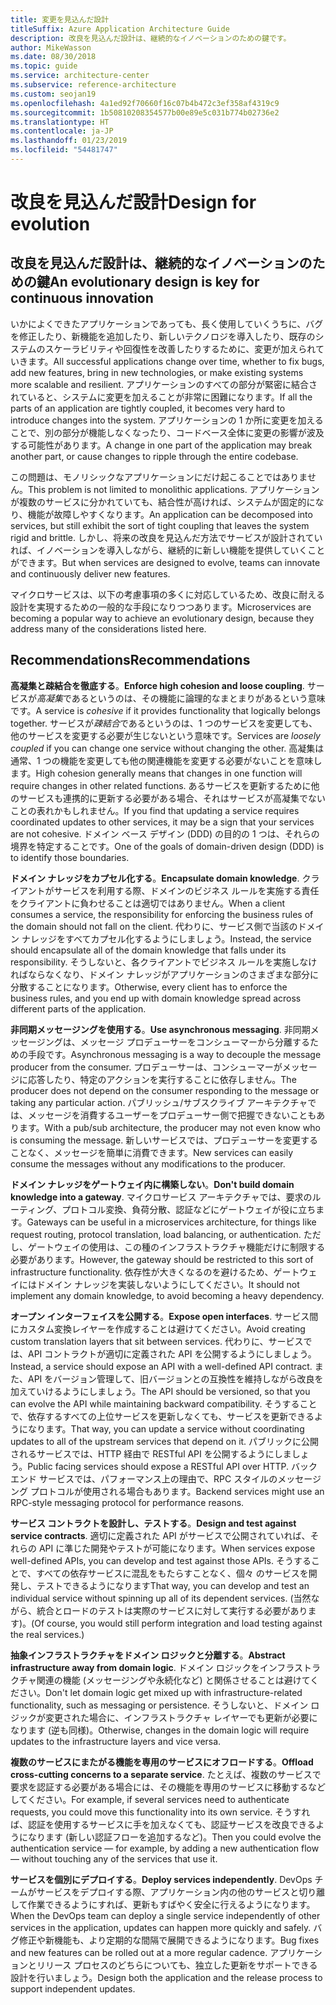 ```yaml
---
title: 変更を見込んだ設計
titleSuffix: Azure Application Architecture Guide
description: 改良を見込んだ設計は、継続的なイノベーションのための鍵です。
author: MikeWasson
ms.date: 08/30/2018
ms.topic: guide
ms.service: architecture-center
ms.subservice: reference-architecture
ms.custom: seojan19
ms.openlocfilehash: 4a1ed92f70660f16c07b4b472c3ef358af4319c9
ms.sourcegitcommit: 1b50810208354577b00e89e5c031b774b02736e2
ms.translationtype: HT
ms.contentlocale: ja-JP
ms.lasthandoff: 01/23/2019
ms.locfileid: "54481747"
---
```

# <a name="design-for-evolution"></a><span data-ttu-id="56484-103">改良を見込んだ設計</span><span class="sxs-lookup"><span data-stu-id="56484-103">Design for evolution</span></span>

## <a name="an-evolutionary-design-is-key-for-continuous-innovation"></a><span data-ttu-id="56484-104">改良を見込んだ設計は、継続的なイノベーションのための鍵</span><span class="sxs-lookup"><span data-stu-id="56484-104">An evolutionary design is key for continuous innovation</span></span>

<span data-ttu-id="56484-105">いかによくできたアプリケーションであっても、長く使用していくうちに、バグを修正したり、新機能を追加したり、新しいテクノロジを導入したり、既存のシステムのスケーラビリティや回復性を改善したりするために、変更が加えられていきます。</span><span class="sxs-lookup"><span data-stu-id="56484-105">All successful applications change over time, whether to fix bugs, add new features, bring in new technologies, or make existing systems more scalable and resilient.</span></span> <span data-ttu-id="56484-106">アプリケーションのすべての部分が緊密に結合されていると、システムに変更を加えることが非常に困難になります。</span><span class="sxs-lookup"><span data-stu-id="56484-106">If all the parts of an application are tightly coupled, it becomes very hard to introduce changes into the system.</span></span> <span data-ttu-id="56484-107">アプリケーションの 1 か所に変更を加えることで、別の部分が機能しなくなったり、コードベース全体に変更の影響が波及する可能性があります。</span><span class="sxs-lookup"><span data-stu-id="56484-107">A change in one part of the application may break another part, or cause changes to ripple through the entire codebase.</span></span>

<span data-ttu-id="56484-108">この問題は、モノリシックなアプリケーションにだけ起こることではありません。</span><span class="sxs-lookup"><span data-stu-id="56484-108">This problem is not limited to monolithic applications.</span></span> <span data-ttu-id="56484-109">アプリケーションが複数のサービスに分かれていても、結合性が高ければ、システムが固定的になり、機能が故障しやすくなります。</span><span class="sxs-lookup"><span data-stu-id="56484-109">An application can be decomposed into services, but still exhibit the sort of tight coupling that leaves the system rigid and brittle.</span></span> <span data-ttu-id="56484-110">しかし、将来の改良を見込んだ方法でサービスが設計されていれば、イノベーションを導入しながら、継続的に新しい機能を提供していくことができます。</span><span class="sxs-lookup"><span data-stu-id="56484-110">But when services are designed to evolve, teams can innovate and continuously deliver new features.</span></span>

<span data-ttu-id="56484-111">マイクロサービスは、以下の考慮事項の多くに対応しているため、改良に耐える設計を実現するための一般的な手段になりつつあります。</span><span class="sxs-lookup"><span data-stu-id="56484-111">Microservices are becoming a popular way to achieve an evolutionary design, because they address many of the considerations listed here.</span></span>

## <a name="recommendations"></a><span data-ttu-id="56484-112">Recommendations</span><span class="sxs-lookup"><span data-stu-id="56484-112">Recommendations</span></span>

<span data-ttu-id="56484-113">**高凝集と疎結合を徹底する**。</span><span class="sxs-lookup"><span data-stu-id="56484-113">**Enforce high cohesion and loose coupling**.</span></span> <span data-ttu-id="56484-114">サービスが*高凝集*であるというのは、その機能に論理的なまとまりがあるという意味です。</span><span class="sxs-lookup"><span data-stu-id="56484-114">A service is *cohesive* if it provides functionality that logically belongs together.</span></span> <span data-ttu-id="56484-115">サービスが*疎結合*であるというのは、1 つのサービスを変更しても、他のサービスを変更する必要が生じないという意味です。</span><span class="sxs-lookup"><span data-stu-id="56484-115">Services are *loosely coupled* if you can change one service without changing the other.</span></span> <span data-ttu-id="56484-116">高凝集は通常、1 つの機能を変更しても他の関連機能を変更する必要がないことを意味します。</span><span class="sxs-lookup"><span data-stu-id="56484-116">High cohesion generally means that changes in one function will require changes in other related functions.</span></span> <span data-ttu-id="56484-117">あるサービスを更新するために他のサービスも連携的に更新する必要がある場合、それはサービスが高凝集でないことの表れかもしれません。</span><span class="sxs-lookup"><span data-stu-id="56484-117">If you find that updating a service requires coordinated updates to other services, it may be a sign that your services are not cohesive.</span></span> <span data-ttu-id="56484-118">ドメイン ベース デザイン (DDD) の目的の 1 つは、それらの境界を特定することです。</span><span class="sxs-lookup"><span data-stu-id="56484-118">One of the goals of domain-driven design (DDD) is to identify those boundaries.</span></span>

<span data-ttu-id="56484-119">**ドメイン ナレッジをカプセル化する**。</span><span class="sxs-lookup"><span data-stu-id="56484-119">**Encapsulate domain knowledge**.</span></span> <span data-ttu-id="56484-120">クライアントがサービスを利用する際、ドメインのビジネス ルールを実施する責任をクライアントに負わせることは適切ではありません。</span><span class="sxs-lookup"><span data-stu-id="56484-120">When a client consumes a service, the responsibility for enforcing the business rules of the domain should not fall on the client.</span></span> <span data-ttu-id="56484-121">代わりに、サービス側で当該のドメイン ナレッジをすべてカプセル化するようにしましょう。</span><span class="sxs-lookup"><span data-stu-id="56484-121">Instead, the service should encapsulate all of the domain knowledge that falls under its responsibility.</span></span> <span data-ttu-id="56484-122">そうしないと、各クライアントでビジネス ルールを実施しなければならなくなり、ドメイン ナレッジがアプリケーションのさまざまな部分に分散することになります。</span><span class="sxs-lookup"><span data-stu-id="56484-122">Otherwise, every client has to enforce the business rules, and you end up with domain knowledge spread across different parts of the application.</span></span>

<span data-ttu-id="56484-123">**非同期メッセージングを使用する**。</span><span class="sxs-lookup"><span data-stu-id="56484-123">**Use asynchronous messaging**.</span></span> <span data-ttu-id="56484-124">非同期メッセージングは、メッセージ プロデューサーをコンシューマーから分離するための手段です。</span><span class="sxs-lookup"><span data-stu-id="56484-124">Asynchronous messaging is a way to decouple the message producer from the consumer.</span></span> <span data-ttu-id="56484-125">プロデューサーは、コンシューマーがメッセージに応答したり、特定のアクションを実行することに依存しません。</span><span class="sxs-lookup"><span data-stu-id="56484-125">The producer does not depend on the consumer responding to the message or taking any particular action.</span></span> <span data-ttu-id="56484-126">パブリッシュ/サブスクライブ アーキテクチャでは、メッセージを消費するユーザーをプロデューサー側で把握できないこともあります。</span><span class="sxs-lookup"><span data-stu-id="56484-126">With a pub/sub architecture, the producer may not even know who is consuming the message.</span></span> <span data-ttu-id="56484-127">新しいサービスでは、プロデューサーを変更することなく、メッセージを簡単に消費できます。</span><span class="sxs-lookup"><span data-stu-id="56484-127">New services can easily consume the messages without any modifications to the producer.</span></span>

<span data-ttu-id="56484-128">**ドメイン ナレッジをゲートウェイ内に構築しない**。</span><span class="sxs-lookup"><span data-stu-id="56484-128">**Don't build domain knowledge into a gateway**.</span></span> <span data-ttu-id="56484-129">マイクロサービス アーキテクチャでは、要求のルーティング、プロトコル変換、負荷分散、認証などにゲートウェイが役に立ちます。</span><span class="sxs-lookup"><span data-stu-id="56484-129">Gateways can be useful in a microservices architecture, for things like request routing, protocol translation, load balancing, or authentication.</span></span> <span data-ttu-id="56484-130">ただし、ゲートウェイの使用は、この種のインフラストラクチャ機能だけに制限する必要があります。</span><span class="sxs-lookup"><span data-stu-id="56484-130">However, the gateway should be restricted to this sort of infrastructure functionality.</span></span> <span data-ttu-id="56484-131">依存性が大きくなるのを避けるため、ゲートウェイにはドメイン ナレッジを実装しないようにしてください。</span><span class="sxs-lookup"><span data-stu-id="56484-131">It should not implement any domain knowledge, to avoid becoming a heavy dependency.</span></span>

<span data-ttu-id="56484-132">**オープン インターフェイスを公開する**。</span><span class="sxs-lookup"><span data-stu-id="56484-132">**Expose open interfaces**.</span></span> <span data-ttu-id="56484-133">サービス間にカスタム変換レイヤーを作成することは避けてください。</span><span class="sxs-lookup"><span data-stu-id="56484-133">Avoid creating custom translation layers that sit between services.</span></span> <span data-ttu-id="56484-134">代わりに、サービスでは、API コントラクトが適切に定義された API を公開するようにしましょう。</span><span class="sxs-lookup"><span data-stu-id="56484-134">Instead, a service should expose an API with a well-defined API contract.</span></span> <span data-ttu-id="56484-135">また、API をバージョン管理して、旧バージョンとの互換性を維持しながら改良を加えていけるようにしましょう。</span><span class="sxs-lookup"><span data-stu-id="56484-135">The API should be versioned, so that you can evolve the API while maintaining backward compatibility.</span></span> <span data-ttu-id="56484-136">そうすることで、依存するすべての上位サービスを更新しなくても、サービスを更新できるようになります。</span><span class="sxs-lookup"><span data-stu-id="56484-136">That way, you can update a service without coordinating updates to all of the upstream services that depend on it.</span></span> <span data-ttu-id="56484-137">パブリックに公開されるサービスでは、HTTP 経由で RESTful API を公開するようにしましょう。</span><span class="sxs-lookup"><span data-stu-id="56484-137">Public facing services should expose a RESTful API over HTTP.</span></span> <span data-ttu-id="56484-138">バックエンド サービスでは、パフォーマンス上の理由で、RPC スタイルのメッセージング プロトコルが使用される場合もあります。</span><span class="sxs-lookup"><span data-stu-id="56484-138">Backend services might use an RPC-style messaging protocol for performance reasons.</span></span>

<span data-ttu-id="56484-139">**サービス コントラクトを設計し、テストする**。</span><span class="sxs-lookup"><span data-stu-id="56484-139">**Design and test against service contracts**.</span></span> <span data-ttu-id="56484-140">適切に定義された API がサービスで公開されていれば、それらの API に準じた開発やテストが可能になります。</span><span class="sxs-lookup"><span data-stu-id="56484-140">When services expose well-defined APIs, you can develop and test against those APIs.</span></span> <span data-ttu-id="56484-141">そうすることで、すべての依存サービスに混乱をもたらすことなく、個々 のサービスを開発し、テストできるようになります</span><span class="sxs-lookup"><span data-stu-id="56484-141">That way, you can develop and test an individual service without spinning up all of its dependent services.</span></span> <span data-ttu-id="56484-142">(当然ながら、統合とロードのテストは実際のサービスに対して実行する必要があります)。</span><span class="sxs-lookup"><span data-stu-id="56484-142">(Of course, you would still perform integration and load testing against the real services.)</span></span>

<span data-ttu-id="56484-143">**抽象インフラストラクチャをドメイン ロジックと分離する**。</span><span class="sxs-lookup"><span data-stu-id="56484-143">**Abstract infrastructure away from domain logic**.</span></span> <span data-ttu-id="56484-144">ドメイン ロジックをインフラストラクチャ関連の機能 (メッセージングや永続化など) と関係させることは避けてください。</span><span class="sxs-lookup"><span data-stu-id="56484-144">Don't let domain logic get mixed up with infrastructure-related functionality, such as messaging or persistence.</span></span> <span data-ttu-id="56484-145">そうしないと、ドメイン ロジックが変更された場合に、インフラストラクチャ レイヤーでも更新が必要になります (逆も同様)。</span><span class="sxs-lookup"><span data-stu-id="56484-145">Otherwise, changes in the domain logic will require updates to the infrastructure layers and vice versa.</span></span>

<span data-ttu-id="56484-146">**複数のサービスにまたがる機能を専用のサービスにオフロードする**。</span><span class="sxs-lookup"><span data-stu-id="56484-146">**Offload cross-cutting concerns to a separate service**.</span></span> <span data-ttu-id="56484-147">たとえば、複数のサービスで要求を認証する必要がある場合には、その機能を専用のサービスに移動するなどしてください。</span><span class="sxs-lookup"><span data-stu-id="56484-147">For example, if several services need to authenticate requests, you could move this functionality into its own service.</span></span> <span data-ttu-id="56484-148">そうすれば、認証を使用するサービスに手を加えなくても、認証サービスを改良できるようになります (新しい認証フローを追加するなど)。</span><span class="sxs-lookup"><span data-stu-id="56484-148">Then you could evolve the authentication service &mdash; for example, by adding a new authentication flow &mdash; without touching any of the services that use it.</span></span>

<span data-ttu-id="56484-149">**サービスを個別にデプロイする**。</span><span class="sxs-lookup"><span data-stu-id="56484-149">**Deploy services independently**.</span></span> <span data-ttu-id="56484-150">DevOps チームがサービスをデプロイする際、アプリケーション内の他のサービスと切り離して作業できるようにすれば、更新もすばやく安全に行えるようになります。</span><span class="sxs-lookup"><span data-stu-id="56484-150">When the DevOps team can deploy a single service independently of other services in the application, updates can happen more quickly and safely.</span></span> <span data-ttu-id="56484-151">バグ修正や新機能も、より定期的な間隔で展開できるようになります。</span><span class="sxs-lookup"><span data-stu-id="56484-151">Bug fixes and new features can be rolled out at a more regular cadence.</span></span> <span data-ttu-id="56484-152">アプリケーションとリリース プロセスのどちらについても、独立した更新をサポートできる設計を行いましょう。</span><span class="sxs-lookup"><span data-stu-id="56484-152">Design both the application and the release process to support independent updates.</span></span>
